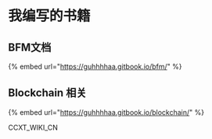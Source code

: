 # 我编写的书籍

## BFM文档

{% embed url="https://guhhhhaa.gitbook.io/bfm/" %}

## Blockchain 相关

{% embed url="https://guhhhhaa.gitbook.io/blockchain/" %}

CCXT\_WIKI\_CN

